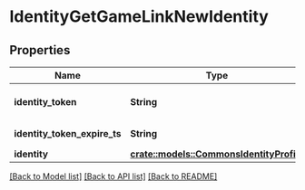 # IdentityGetGameLinkNewIdentity

## Properties

Name | Type | Description | Notes
------------ | ------------- | ------------- | -------------
**identity_token** | **String** | Documentation at https://jwt.io/ | 
**identity_token_expire_ts** | **String** | RFC3339 timestamp | 
**identity** | [**crate::models::CommonsIdentityProfile**](CommonsIdentityProfile.md) |  | 

[[Back to Model list]](../README.md#documentation-for-models) [[Back to API list]](../README.md#documentation-for-api-endpoints) [[Back to README]](../README.md)


